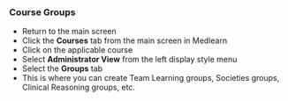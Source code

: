 ### Course Groups
* Return to the main screen
* Click the **Courses** tab from the main screen in Medlearn
* Click on the applicable course
* Select **Administrator View** from the left display style menu
* Select the **Groups** tab
* This is where you can create Team Learning groups, Societies groups, Clinical Reasoning groups, etc.
